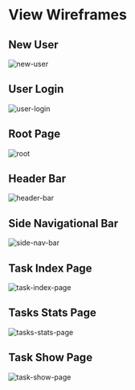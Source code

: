 # View Wireframes

## New User
![new-user]

## User Login
![user-login]

## Root Page
![root]

## Header Bar
![header-bar]

## Side Navigational Bar
![side-nav-bar]

## Task Index Page
![task-index-page]

## Tasks Stats Page
![tasks-stats-page]

## Task Show Page
![task-show-page]

[new-user]: ./wireframes/new_user_page.jpg
[user-login]: ./wireframes/user_login_page.jpg
[root]: ./wireframes/root_page.jpg
[header-bar]: ./wireframes/header_bar.jpg
[side-nav-bar]: ./wireframes/side_nav_bar.jpg
[task-index-page]: ./wireframes/task_index_page.jpg
[tasks-stats-page]: ./wireframes/tasks_stats_page.jpg
[task-show-page]: ./wireframes/task_show_page.jpg
